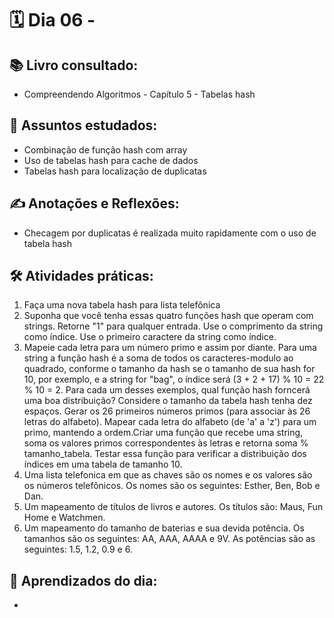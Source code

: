 
# 🗓️ Dia 06 - 

## 📚 Livro consultado:
- Compreendendo Algoritmos - Capítulo 5 - Tabelas hash

## 🧠 Assuntos estudados:
- Combinação de função hash com array
- Uso de tabelas hash para cache de dados
- Tabelas hash para localização de duplicatas

## ✍️ Anotações e Reflexões:
- Checagem por duplicatas é realizada muito rapidamente com o uso de tabela hash

## 🛠️ Atividades práticas:
1. Faça uma nova tabela hash para lista telefônica
2. Suponha que você tenha essas quatro funções hash que operam com strings. Retorne "1" para qualquer entrada. Use o comprimento da string como índice. Use o primeiro caractere da string como índice.
3. Mapeie cada letra para um número primo e assim por diante. Para uma string a função hash é a soma de todos os caracteres-modulo ao quadrado, conforme o tamanho da hash se o tamanho de sua hash for 10, por exemplo, e a string for "bag", o índice será (3 + 2 + 17) % 10 = 22 % 10 = 2. Para cada um desses exemplos, qual função hash forncerá uma boa distribuição? Considere o tamanho da tabela hash tenha dez espaços. Gerar os 26 primeiros números primos (para associar às 26 letras do alfabeto). Mapear cada letra do alfabeto (de 'a' a 'z') para um primo, mantendo a ordem.Criar uma função que recebe uma string, soma os valores primos correspondentes às letras e retorna soma % tamanho_tabela. Testar essa função para verificar a distribuição dos índices em uma tabela de tamanho 10.
4. Uma lista telefonica em que as chaves são os nomes e os valores são os números telefônicos. Os nomes são os seguintes: Esther, Ben, Bob e Dan.
5. Um mapeamento de títulos de livros e autores. Os títulos são: Maus, Fun Home e Watchmen.
6. Um mapeamento do tamanho de baterias e sua devida potência. Os tamanhos são os seguintes: AA, AAA, AAAA e 9V. As potências são as seguintes: 1.5, 1.2, 0.9 e 6.

## 🌱 Aprendizados do dia:
- 

    